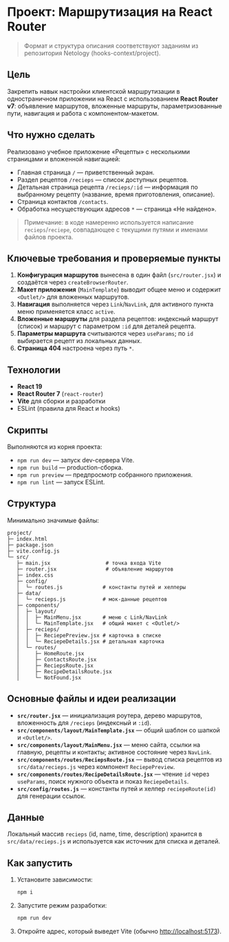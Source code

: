 # Проект: Маршрутизация на React Router

> Формат и структура описания соответствуют заданиям из репозитория Netology (hooks-context/project).

## Цель

Закрепить навык настройки клиентской маршрутизации в одностраничном приложении на React с использованием **React Router v7**: объявление маршрутов, вложенные маршруты, параметризованные пути, навигация и работа с компонентом-макетом.

## Что нужно сделать

Реализовано учебное приложение «Рецепты» c несколькими страницами и вложенной навигацией:

* Главная страница `/` — приветственный экран.
* Раздел рецептов `/recieps` — список доступных рецептов.
* Детальная страница рецепта `/recieps/:id` — информация по выбранному рецепту (название, время приготовления, описание).
* Страница контактов `/contacts`.
* Обработка несуществующих адресов `*` — страница «Не найдено».

> Примечание: в коде намеренно используется написание `recieps`/`reciepe`, совпадающее с текущими путями и именами файлов проекта.

## Ключевые требования и проверяемые пункты

1. **Конфигурация маршрутов** вынесена в один файл (`src/router.jsx`) и создаётся через `createBrowserRouter`.
2. **Макет приложения** (`MainTemplate`) выводит общее меню и содержит `<Outlet/>` для вложенных маршрутов.
3. **Навигация** выполняется через `Link`/`NavLink`, для активного пункта меню применяется класс `active`.
4. **Вложенные маршруты** для раздела рецептов: индексный маршрут (список) и маршрут с параметром `:id` для деталей рецепта.
5. **Параметры маршрута** считываются через `useParams`; по `id` выбирается рецепт из локальных данных.
6. **Страница 404** настроена через путь `*`.

## Технологии

* **React 19**
* **React Router 7** (`react-router`)
* **Vite** для сборки и разработки
* ESLint (правила для React и hooks)

## Скрипты

Выполняются из корня проекта:

* `npm run dev` — запуск dev-сервера Vite.
* `npm run build` — production-сборка.
* `npm run preview` — предпросмотр собранного приложения.
* `npm run lint` — запуск ESLint.

## Структура

Минимально значимые файлы:

```
project/
├─ index.html
├─ package.json
├─ vite.config.js
└─ src/
   ├─ main.jsx                  # точка входа Vite
   ├─ router.jsx                # объявление маршрутов
   ├─ index.css
   ├─ config/
   │  └─ routes.js             # константы путей и хелперы
   ├─ data/
   │  └─ recieps.js            # мок-данные рецептов
   ├─ components/
   │  ├─ layout/
   │  │  ├─ MainMenu.jsx       # меню с Link/NavLink
   │  │  └─ MainTemplate.jsx   # общий макет с <Outlet/>
   │  ├─ recieps/
   │  │  ├─ ReciepePreview.jsx # карточка в списке
   │  │  └─ ReciepeDetails.jsx # детальная карточка
   │  └─ routes/
   │     ├─ HomeRoute.jsx
   │     ├─ ContactsRoute.jsx
   │     ├─ ReciepsRoute.jsx
   │     ├─ RecipeDetailsRoute.jsx
   │     └─ NotFound.jsx
```

## Основные файлы и идеи реализации

* **`src/router.jsx`** — инициализация роутера, дерево маршрутов, вложенность для `/recieps` (индексный и `:id`).
* **`src/components/layout/MainTemplate.jsx`** — общий шаблон со шапкой и `<Outlet/>`.
* **`src/components/layout/MainMenu.jsx`** — меню сайта, ссылки на главную, рецепты и контакты; активное состояние через `NavLink`.
* **`src/components/routes/ReciepsRoute.jsx`** — вывод списка рецептов из `src/data/recieps.js` через компонент `ReciepePreview`.
* **`src/components/routes/RecipeDetailsRoute.jsx`** — чтение `id` через `useParams`, поиск нужного объекта и показ `ReciepeDetails`.
* **`src/config/routes.js`** — константы путей и хелпер `reciepeRoute(id)` для генерации ссылок.

## Данные

Локальный массив `recieps` (id, name, time, description) хранится в `src/data/recieps.js` и используется как источник для списка и деталей.

## Как запустить

1. Установите зависимости:

   ```bash
   npm i
   ```
2. Запустите режим разработки:

   ```bash
   npm run dev
   ```
3. Откройте адрес, который выведет Vite (обычно [http://localhost:5173](http://localhost:5173)).



